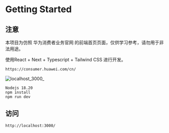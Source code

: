 # Getting Started

## 注意

本项目为仿照 华为消费者业务官网 的前端首页页面，仅供学习参考，请勿用于非法用途。

使用React + Next + Typescript + Tailwind CSS 进行开发。

```
https://consumer.huawei.com/cn/
```

![localhost_3000_](./assets/localhost_3000_.png)

```
Nodejs 18.20
npm install
npm run dev
```

## 访问

```
http://localhost:3000/
```
